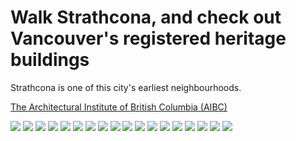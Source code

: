 # Walk Strathcona, and check out Vancouver's registered heritage buildings 

Strathcona is one of this city's earliest neighbourhoods.

[The Architectural Institute of British Columbia (AIBC) ](https://aibc.ca/)

![](Strathcona0.jpg)
![](Strathcona1.jpg)
![](Strathcona2.jpg)
![](Strathcona3.jpg)
![](Strathcona4.jpg)
![](Strathcona5.jpg)
![](Strathcona6.jpg)
![](Strathcona7.jpg)
![](Strathcona8.jpg)
![](Strathcona9.jpg)
![](Strathcona10.jpg)
![](Strathcona11.jpg)
![](Strathcona12.jpg)
![](Strathcona13.jpg)
![](Strathcona14.jpg)
![](Strathcona15.jpg)
![](Strathcona16.jpg)
![](Strathcona17.jpg)
